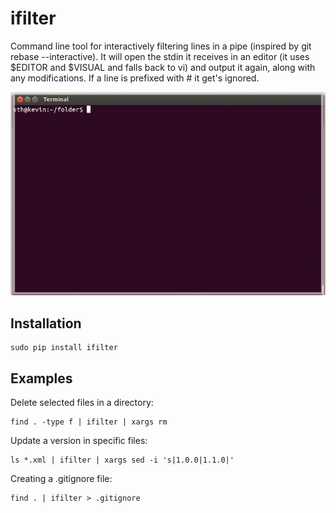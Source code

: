 # ifilter
Command line tool for interactively filtering lines in a pipe (inspired 
by git rebase --interactive). It will open the stdin it receives in an 
editor (it uses $EDITOR and $VISUAL and falls back to vi) and output 
it again, along with any modifications. If a line is prefixed with # 
it get's ignored.

![screencast](https://github.com/stefan-hudelmaier/ifilter/blob/master/resources/screencast.gif)

## Installation

    sudo pip install ifilter

## Examples

Delete selected files in a directory:

    find . -type f | ifilter | xargs rm

Update a version in specific files:

    ls *.xml | ifilter | xargs sed -i 's|1.0.0|1.1.0|'

Creating a .gitignore file:

    find . | ifilter > .gitignore
